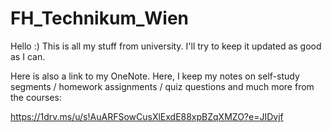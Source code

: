 # FH_Technikum_Wien
Hello :) This is all my stuff from university. I'll try to keep it updated as good as I can.

Here is also a link to my OneNote. Here, I keep my notes on self-study segments / homework assignments / quiz questions and much more from the courses:

https://1drv.ms/u/s!AuARFSowCusXlExdE88xpBZqXMZO?e=JIDvjf


